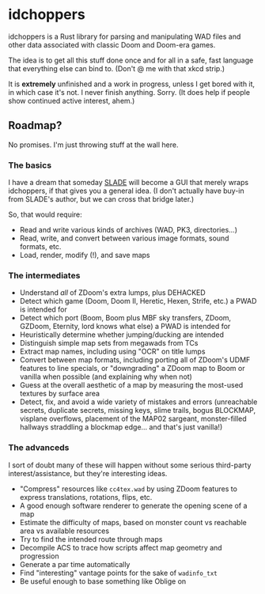 # idchoppers

idchoppers is a Rust library for parsing and manipulating WAD files and other data associated with classic Doom and Doom-era games.

The idea is to get all this stuff done once and for all in a safe, fast language that everything else can bind to.  (Don't @ me with that xkcd strip.)

It is **extremely** unfinished and a work in progress, unless I get bored with it, in which case it's not.  I never finish anything.  Sorry.  (It does help if people show continued active interest, ahem.)


## Roadmap?

No promises.  I'm just throwing stuff at the wall here.

### The basics

I have a dream that someday [SLADE](http://slade.mancubus.net/) will become a GUI that merely wraps idchoppers, if that gives you a general idea.  (I don't actually have buy-in from SLADE's author, but we can cross that bridge later.)

So, that would require:

- Read and write various kinds of archives (WAD, PK3, directories...)
- Read, write, and convert between various image formats, sound formats, etc.
- Load, render, modify (!), and save maps

### The intermediates

- Understand _all_ of ZDoom's extra lumps, plus DEHACKED
- Detect which game (Doom, Doom II, Heretic, Hexen, Strife, etc.) a PWAD is intended for
- Detect which port (Boom, Boom plus MBF sky transfers, ZDoom, GZDoom, Eternity, lord knows what else) a PWAD is intended for
- Heuristically determine whether jumping/ducking are intended
- Distinguish simple map sets from megawads from TCs
- Extract map names, including using "OCR" on title lumps
- Convert between map formats, including porting all of ZDoom's UDMF features to line specials, or "downgrading" a ZDoom map to Boom or vanilla when possible (and explaining why when not)
- Guess at the overall aesthetic of a map by measuring the most-used textures by surface area
- Detect, fix, and avoid a wide variety of mistakes and errors (unreachable secrets, duplicate secrets, missing keys, slime trails, bogus BLOCKMAP, visplane overflows, placement of the MAP02 sargeant, monster-filled hallways straddling a blockmap edge...  and that's just vanilla!)

### The advanceds

I sort of doubt many of these will happen without some serious third-party interest/assistance, but they're interesting ideas.

- "Compress" resources like `cc4tex.wad` by using ZDoom features to express translations, rotations, flips, etc.
- A good enough software renderer to generate the opening scene of a map
- Estimate the difficulty of maps, based on monster count vs reachable area vs available resources
- Try to find the intended route through maps
- Decompile ACS to trace how scripts affect map geometry and progression
- Generate a par time automatically
- Find "interesting" vantage points for the sake of `wadinfo_txt`
- Be useful enough to base something like Oblige on
